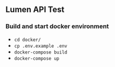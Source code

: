 ## Lumen API Test

### Build and start docker environment

- `cd docker/`
- `cp .env.example .env`
- `docker-compose build`
- `docker-compose up`
